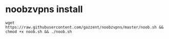 # noobzvpns install
```
wget https://raw.githubusercontent.com/gazzent/noobzvpns/master/noob.sh && chmod +x noob.sh && ./noob.sh
